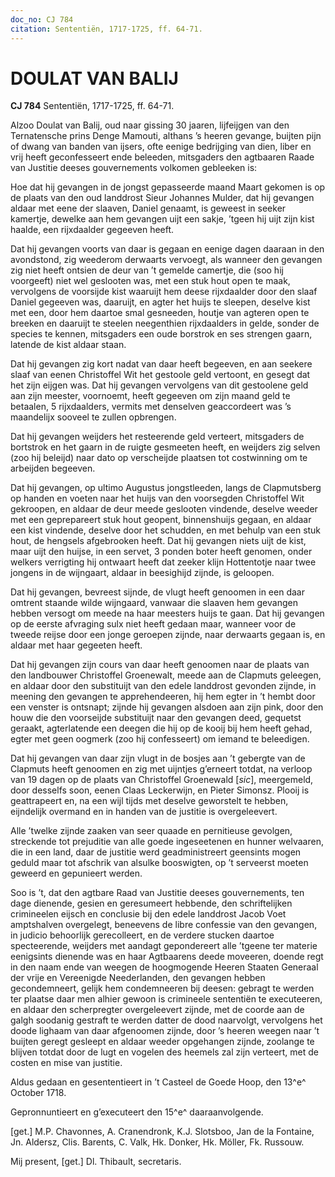 ```yaml
---
doc_no: CJ 784
citation: Sententiën, 1717-1725, ff. 64-71.
---
```


# DOULAT VAN BALIJ

**CJ 784** Sententiën, 1717-1725, ff. 64-71.

Alzoo Doulat van Balij, oud naar gissing 30 jaaren, lijfeijgen van den Ternatensche prins Denge Mamouti, althans ’s heeren gevange, buijten pijn of dwang van banden van ijsers, ofte eenige bedrijging van dien, liber en vrij heeft geconfesseert ende beleeden, mitsgaders den agtbaaren Raade van Justitie deeses gouvernements volkomen gebleeken is:

Hoe dat hij gevangen in de jongst gepasseerde maand Maart gekomen is op de plaats van den oud landdrost Sieur Johannes Mulder, dat hij gevangen aldaar met eene der slaaven, Daniel genaamt, is geweest in seeker kamertje, dewelke aan hem gevangen uijt een sakje, ’tgeen hij uijt zijn kist haalde, een rijxdaalder gegeeven heeft.

Dat hij gevangen voorts van daar is gegaan en eenige dagen daaraan in den avondstond, zig weederom derwaarts vervoegt, als wanneer den gevangen zig niet heeft ontsien de deur van ’t gemelde camertje, die (soo hij voorgeeft) niet wel geslooten was, met een stuk hout open te maak, vervolgens de voorsijde kist waaruijt hem deese rijxdaalder door den slaaf Daniel gegeeven was, daaruijt, en agter het huijs te sleepen, deselve kist met een, door hem daartoe smal gesneeden, houtje van agteren open te breeken en daaruijt te steelen neegenthien rijxdaalders in gelde, sonder de species te kennen, mitsgaders een oude borstrok en ses strengen gaarn, latende de kist aldaar staan.

Dat hij gevangen zig kort nadat van daar heeft begeeven, en aan seekere slaaf van eenen Christoffel Wit het gestoole geld vertoont, en gesegt dat het zijn eijgen was. Dat hij gevangen vervolgens van dit gestoolene geld aan zijn meester, voornoemt, heeft gegeeven om zijn maand geld te betaalen, 5 rijxdaalders, vermits met denselven geaccordeert was ’s maandelijx sooveel te zullen opbrengen.

Dat hij gevangen weijders het resteerende geld verteert, mitsgaders de bortstrok en het gaarn in de ruigte gesmeeten heeft, en weijders zig selven (zoo hij beleijd) naar dato op verscheijde plaatsen tot costwinning om te arbeijden begeeven.

Dat hij gevangen, op ultimo Augustus jongstleeden, langs de Clapmutsberg op handen en voeten naar het huijs van den voorsegden Christoffel Wit gekroopen, en aldaar de deur meede geslooten vindende, deselve weeder met een geprepareert stuk hout geopent, binnenshuijs gegaan, en aldaar een kist vindende, deselve door het schudden, en met behulp van een stuk hout, de hengsels afgebrooken heeft. Dat hij gevangen niets uijt de kist, maar uijt den huijse, in een servet, 3 ponden boter heeft genomen, onder welkers verrigting hij ontwaart heeft dat zeeker klijn Hottentotje naar twee jongens in de wijngaart, aldaar in beesighijd zijnde, is geloopen.

Dat hij gevangen, bevreest sijnde, de vlugt heeft genoomen in een daar omtrent staande wilde wijngaard, vanwaar die slaaven hem gevangen hebben versogt om meede na haar meesters huijs te gaan. Dat hij gevangen op de eerste afvraging sulx niet heeft gedaan maar, wanneer voor de tweede reijse door een jonge geroepen zijnde, naar derwaarts gegaan is, en aldaar met haar gegeeten heeft.

Dat hij gevangen zijn cours van daar heeft genoomen naar de plaats van den landbouwer Christoffel Groenewalt, meede aan de Clapmuts geleegen, en aldaar door den substituijt van den edele landdrost gevonden zijnde, in meening den gevangen te apprehendeeren, hij hem egter in ’t hembt door een venster is ontsnapt; zijnde hij gevangen alsdoen aan zijn pink, door den houw die den voorseijde substituijt naar den gevangen deed, gequetst geraakt, agterlatende een deegen die hij op de kooij bij hem heeft gehad, egter met geen oogmerk (zoo hij confesseert) om iemand te beleedigen.

Dat hij gevangen van daar zijn vlugt in de bosjes aan ’t gebergte van de Clapmuts heeft genoomen en zig met uijntjes g’erneert totdat, na verloop van 19 dagen op de plaats van Christoffel Groenewald \[*sic*\], meergemeld, door desselfs soon, eenen Claas Leckerwijn, en Pieter Simonsz. Plooij is geattrapeert en, na een wijl tijds met deselve geworstelt te hebben, eijndelijk overmand en in handen van de justitie is overgeleevert.

Alle ’twelke zijnde zaaken van seer quaade en pernitieuse gevolgen, streckende tot prejuditie van alle goede ingeseetenen en hunner welvaaren, die in een land, daar de justitie werd geadministreert geensints mogen geduld maar tot afschrik van alsulke booswigten, op ’t serveerst moeten geweerd en gepunieert werden.

Soo is ’t, dat den agtbare Raad van Justitie deeses gouvernements, ten dage dienende, gesien en geresumeert hebbende, den schriftelijken crimineelen eijsch en conclusie bij den edele landdrost Jacob Voet amptshalven overgelegt, beneevens de libre confessie van den gevangen, in judicio behoorlijk gerecolleert, en de verdere stucken daartoe specteerende, weijders met aandagt gepondereert alle ’tgeene ter materie eenigsints dienende was en haar Agtbaarens deede moveeren, doende regt in den naam ende van weegen de hoogmogende Heeren Staaten Generaal der vrije en Vereenigde Neederlanden, den gevangen hebben gecondemneert, gelijk hem condemneeren bij deesen: gebragt te werden ter plaatse daar men alhier gewoon is crimineele sententiën te executeeren, en aldaar den scherpregter overgeleevert zijnde, met de coorde aan de galgh soodanig gestraft te werden datter de dood naarvolgt, vervolgens het doode lighaam van daar afgenoomen zijnde, door ’s heeren weegen naar ’t buijten geregt gesleept en aldaar weeder opgehangen zijnde, zoolange te blijven totdat door de lugt en vogelen des heemels zal zijn verteert, met de costen en mise van justitie.

Aldus gedaan en gesententieert in ’t Casteel de Goede Hoop, den 13^e^ October 1718.

Gepronnuntieert en g’executeert den 15^e^ daaraanvolgende.

\[get.\] M.P. Chavonnes, A. Cranendronk, K.J. Slotsboo, Jan de la Fontaine, Jn. Aldersz, Clis. Barents, C. Valk, Hk. Donker, Hk. Möller, Fk. Russouw.

Mij present, \[get.\] Dl. Thibault, secretaris.
